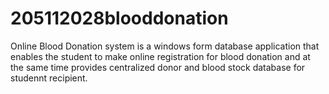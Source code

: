205112028blooddonation
======================
Online Blood Donation system is a windows form database application that enables the student to make
online  registration for blood donation and at the same time provides centralized donor and blood 
stock database for studennt recipient.
